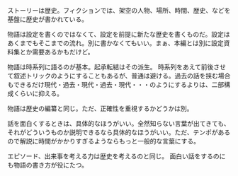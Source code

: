 ストーリーは歴史。フィクションでは、架空の人物、場所、時間、歴史、などを基盤に歴史が書かれている。

物語は設定を書くのではなくて、設定を前提に新たな歴史を書くものだ。設定はあくまでもそこまでの流れ。別に書かなくてもいい。まぁ、本編とは別に設定資料集とか需要あるかもだけど。

物語は時系列に語るのが基本。起承転結はその派生。
時系列をあえて前後させて叙述トリックのようにすることもあるが、普通は避ける。過去の話を挟む場合もできるだけ現代・過去・現代・過去・現代・・・のようにするよりは、二部構成くらいに抑える。

物語は歴史の編纂と同じ。ただ、正確性を重視するかどうかは別。

話を面白くするときは、具体的なほうがいい。全然知らない言葉が出てきても、それがどういうものか説明できるなら具体的なほうがいい。ただ、テンポがあるので解説に時間がかかりすぎるようならもっと一般的な言葉にする。

エピソード、出来事を考える力は歴史を考えるのと同じ。
面白い話をするのにも物語の書き方が役にたつ。
